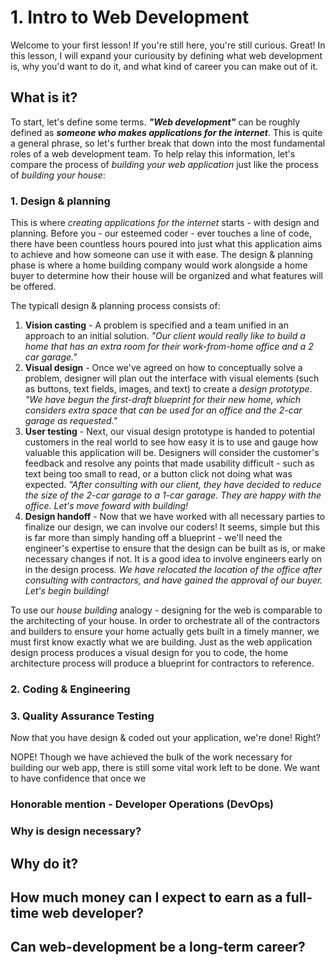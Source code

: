 # 1. Intro to Web Development
Welcome to your first lesson! If you're still here, you're still curious. Great! In this lesson, I will expand your curiousity by defining what web development is, why you'd want to do it, and what kind of career you can make out of it.

## What is it?
To start, let's define some terms. ***"Web development"*** can be roughly defined as ***someone who makes applications for the internet***. This is quite a general phrase, so let's further break that down into the most fundamental roles of a web development team. To help relay this information, let's compare the process of *building your web application* just like the process of *building your house*:

### 1. Design & planning
This is where *creating applications for the internet* starts - with design and planning. Before you - our esteemed coder - ever touches a line of code, there have been countless hours poured into just what this application aims to achieve and how someone can use it with ease. The design & planning phase is where a home building company would work alongside a home buyer to determine how their house will be organized and what features will be offered.

The typicall design & planning process consists of:
1. **Vision casting** - A problem is specified and a team unified in an approach to an initial solution. *"Our client would really like to build a home that has an extra room for their work-from-home office and a 2 car garage."*
2. **Visual design** - Once we've agreed on how to conceptually solve a problem, designer will plan out the interface with visual elements (such as buttons, text fields, images, and text) to create a *design prototype*. *"We have begun the first-draft blueprint for their new home, which considers extra space that can be used for an office and the 2-car garage as requested."*
3. **User testing** - Next, our visual design prototype is handed to potential customers in the real world to see how easy it is to use and gauge how valuable this application will be. Designers will consider the customer's feedback and resolve any points that made usability difficult - such as text being too small to read, or a button click not doing what was expected. *"After consulting with our client, they have decided to reduce the size of the 2-car garage to a 1-car garage. They are happy with the office. Let's move foward with building!*
4. **Design handoff** - Now that we have worked with all necessary parties to finalize our design, we can involve our coders! It seems, simple but this is far more than simply handing off a blueprint - we'll need the engineer's expertise to ensure that the design can be built as is, or make necessary changes if not. It is a good idea to involve engineers early on in the design process. *We have relocated the location of the office after consulting with contractors, and have gained the approval of our buyer. Let's begin building!*

To use our *house building* analogy - designing for the web is comparable to the architecting of your house. In order to orchestrate all of the contractors and builders to ensure your home actually gets built in a timely manner, we must first know exactly what we are building. Just as the web application design process produces a visual design for you to code, the home architecture process will produce a blueprint for contractors to reference.

### 2. Coding & Engineering
### 3. Quality Assurance Testing
Now that you have design & coded out your application, we're done! Right?

NOPE! Though we have achieved the bulk of the work necessary for building our web app, there is still some vital work left to be done. We want to have confidence that once we 

### Honorable mention - Developer Operations (DevOps)


### Why is design necessary?


## Why do it?

## How much money can I expect to earn as a full-time web developer?

## Can web-development be a long-term career?
